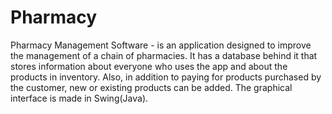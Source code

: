 # Pharmacy
Pharmacy Management Software - is an application designed to improve the management of a chain of pharmacies. It has a database behind it that stores information about everyone who uses the app and about the products in inventory. Also, in addition to paying for products purchased by the customer, new or existing products can be added. The graphical interface is made in Swing(Java).
